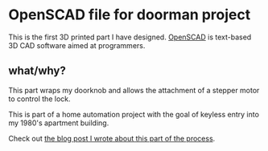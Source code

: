 # OpenSCAD file for doorman project

This is the first 3D printed part I have designed. [OpenSCAD](http://www.openscad.org) is text-based 3D CAD software aimed at programmers.

## what/why?

This part wraps my doorknob and allows the attachment of a stepper motor to control the lock.

This is part of a home automation project with the goal of keyless entry into my 1980's apartment building.

Check out [the blog post I wrote about this part of the process](https://jeremypoole.ca/posts/).
